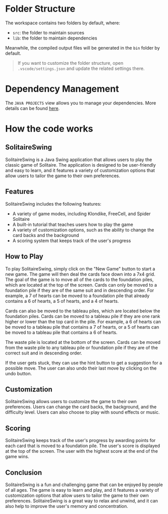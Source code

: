 # Folder Structure

The workspace contains two folders by default, where:

- `src`: the folder to maintain sources
- `lib`: the folder to maintain dependencies

Meanwhile, the compiled output files will be generated in the `bin` folder by default.

> If you want to customize the folder structure, open `.vscode/settings.json` and update the related settings there.

# Dependency Management

The `JAVA PROJECTS` view allows you to manage your dependencies. More details can be found [here](https://github.com/microsoft/vscode-java-dependency#manage-dependencies).


# How the code works
## SolitaireSwing
SolitaireSwing is a Java Swing application that allows users to play the classic game of Solitaire. The application is designed to be user-friendly and easy to learn, and it features a variety of customization options that allow users to tailor the game to their own preferences.

## Features
SolitaireSwing includes the following features:

- A variety of game modes, including Klondike, FreeCell, and Spider Solitaire
- A built-in tutorial that teaches users how to play the game
- A variety of customization options, such as the ability to change the card backs and the background
- A scoring system that keeps track of the user's progress

## How to Play
To play SolitaireSwing, simply click on the "New Game" button to start a new game. The game will then deal the cards face down into a 7x4 grid. The goal of the game is to move all of the cards to the foundation piles, which are located at the top of the screen. Cards can only be moved to a foundation pile if they are of the same suit and in descending order. For example, a 7 of hearts can be moved to a foundation pile that already contains a 6 of hearts, a 5 of hearts, and a 4 of hearts.

Cards can also be moved to the tableau piles, which are located below the foundation piles. Cards can be moved to a tableau pile if they are one rank higher or lower than the top card in the pile. For example, a 6 of hearts can be moved to a tableau pile that contains a 7 of hearts, or a 5 of hearts can be moved to a tableau pile that contains a 6 of hearts.

The waste pile is located at the bottom of the screen. Cards can be moved from the waste pile to any tableau pile or foundation pile if they are of the correct suit and in descending order.

If the user gets stuck, they can use the hint button to get a suggestion for a possible move. The user can also undo their last move by clicking on the undo button.

## Customization
SolitaireSwing allows users to customize the game to their own preferences. Users can change the card backs, the background, and the difficulty level. Users can also choose to play with sound effects or music.

## Scoring
SolitaireSwing keeps track of the user's progress by awarding points for each card that is moved to a foundation pile. The user's score is displayed at the top of the screen. The user with the highest score at the end of the game wins.

## Conclusion
SolitaireSwing is a fun and challenging game that can be enjoyed by people of all ages. The game is easy to learn and play, and it features a variety of customization options that allow users to tailor the game to their own preferences. SolitaireSwing is a great way to relax and unwind, and it can also help to improve the user's memory and concentration.